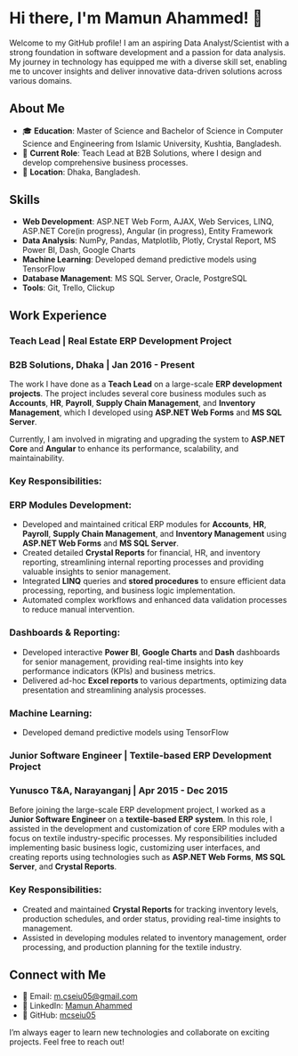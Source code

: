 # Hi there, I'm Mamun Ahammed! 👋

Welcome to my GitHub profile! I am an aspiring Data Analyst/Scientist with a strong foundation in software development and a passion for data analysis. My journey in technology has equipped me with a diverse skill set, enabling me to uncover insights and deliver innovative data-driven solutions across various domains.

## About Me

- 🎓 **Education**: Master of Science and Bachelor of Science in Computer Science and Engineering from Islamic University, Kushtia, Bangladesh.
- 💼 **Current Role**: Teach Lead at B2B Solutions, where I design and develop comprehensive business processes.
- 📍  **Location**: Dhaka, Bangladesh.

## Skills

- **Web Development**: ASP.NET Web Form, AJAX, Web Services, LINQ, ASP.NET Core(in progress), Angular (in progress), Entity Framework
- **Data Analysis**: NumPy, Pandas, Matplotlib, Plotly, Crystal Report, MS Power BI, Dash, Google Charts
- **Machine Learning**: Developed demand predictive models using TensorFlow
- **Database Management**: MS SQL Server, Oracle, PostgreSQL
- **Tools**: Git, Trello, Clickup


## Work Experience

### Teach Lead | Real Estate ERP Development Project
### B2B Solutions, Dhaka | Jan 2016 - Present

The work I have done as a **Teach Lead** on a large-scale **ERP development projects**. The project includes several core business modules such as **Accounts**, **HR**, **Payroll**, **Supply Chain Management**, and **Inventory Management**, which I developed using **ASP.NET Web Forms** and **MS SQL Server**. 

Currently, I am involved in migrating and upgrading the system to **ASP.NET Core** and **Angular** to enhance its performance, scalability, and maintainability.

### Key Responsibilities:

### ERP Modules Development:
- Developed and maintained critical ERP modules for **Accounts**, **HR**, **Payroll**, **Supply Chain Management**, and **Inventory Management** using **ASP.NET Web Forms** and **MS SQL Server**.
- Created detailed **Crystal Reports** for financial, HR, and inventory reporting, streamlining internal reporting processes and providing valuable insights to senior management.
- Integrated **LINQ** queries and **stored procedures** to ensure efficient data processing, reporting, and business logic implementation.
- Automated complex workflows and enhanced data validation processes to reduce manual intervention.

### Dashboards & Reporting:
- Developed interactive **Power BI**, **Google Charts** and **Dash** dashboards for senior management, providing real-time insights into key performance indicators (KPIs) and business metrics.
- Delivered ad-hoc **Excel reports** to various departments, optimizing data presentation and streamlining analysis processes.

### Machine Learning:
- Developed demand predictive models using TensorFlow



### Junior Software Engineer | Textile-based ERP Development Project  
### Yunusco T&A, Narayanganj | Apr 2015 - Dec 2015

Before joining the large-scale ERP development project, I worked as a **Junior Software Engineer** on a **textile-based ERP system**. In this role, I assisted in the development and customization of core ERP modules with a focus on textile industry-specific processes. My responsibilities included implementing basic business logic, customizing user interfaces, and creating reports using technologies such as **ASP.NET Web Forms**, **MS SQL Server**, and **Crystal Reports**.

### Key Responsibilities:
- Created and maintained **Crystal Reports** for tracking inventory levels, production schedules, and order status, providing real-time insights to management.
- Assisted in developing modules related to inventory management, order processing, and production planning for the textile industry.


## Connect with Me

- 📧 Email: [m.cseiu05@gmail.com](mailto:m.cseiu05@gmail.com)
- 📜 LinkedIn: [Mamun Ahammed](https://www.linkedin.com/in/mamun-ahammed-32b0b9b9/m_cseiu)
- 📁 GitHub: [mcseiu05](https://github.com/mcseiu05)

I’m always eager to learn new technologies and collaborate on exciting projects. Feel free to reach out!
